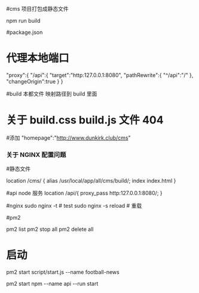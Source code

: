 #cms 项目打包成静态文件

npm run build

#package.json

# 代理本地端口

"proxy":{
"/api":{
"target":"http:127.0.0.1:8080",
"pathRewrite":{
"^/api":"/"
},
"changeOrigin":true
}
}

#build 本都文件 映射路径到 build 里面

# 关于 build.css build.js 文件 404

#添加 "homepage":"http://www.dunkirk.club/cms"

### 关于 NGINX 配置问题

#静态文件

location /cms/ {
alias /usr/local/app/all/cms/build/;
index index.html
}

#api node 服务
location /api/{
proxy_pass http:127.0.0.1:8080/;
}

#nginx
sudo nginx -t # test
sudo nginx -s reload # 重载

#pm2

pm2 list
pm2 stop all
pm2 delete all

# 启动

pm2 start script/start.js --name football-news

pm2 start npm --name api --run start
